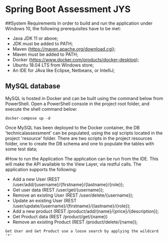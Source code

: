 # Spring Boot Assessment JYS

##System Requirements
In order to  build and run the application under Windows 10, the following 
prerequisites have to be met:
* Java JDK 11 or above;
* JDK must be added to PATH;
* Maven (https://maven.apache.org/download.cgi);
* Maven must be added to PATH;
* Docker (https://www.docker.com/products/docker-desktop);
* Ubuntu 18.04 LTS from Windows store;
* An IDE for JAva like Eclipse, Netbeans, or IntelliJ;


## MySQL database
MySQL is hosted in Docker and can be built using the command below from PowerShell. 
Open a PowerShell console in the project root folder, and execute the shell command below: 
```shell script
docker-compose up -d
```
Once MySQL has been deployed to the Docker container, the DB 'technicalassessment' can be populated, 
using the sql scripts located in the project 'resource' folder.
There are two scripts in the project resources folder, one to create the DB schema and one to populate 
the tables with some test data;


#How to run the Application
The application can be run from the IDE. This will make the API available to the View Layer, 
via restful calls.
The application supports the following:
* Add a new User (REST /user/add/{username}/{firstname}/{lastname}/{role});
* Get user data (REST /user/get/{username});
* Remove an existing User (REST /user/delete/{username});
* Update an existing User (REST /user/update/{username}/{firstname}/{lastname}/{role});
* Add a new product (REST /product/add/{name}/{price}/{description});
* Get Product data (REST /product/get/{name})
* Remove an existing Product (REST /product/delete/{name});

``Get User and Get Product use a loose search by applying the wildcard '*'``


